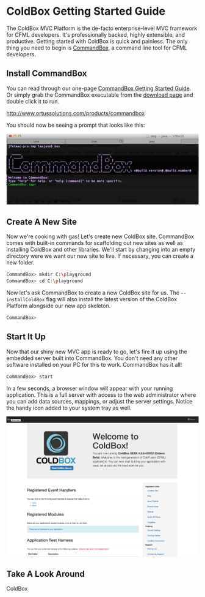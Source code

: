 # ColdBox Getting Started Guide

The ColdBox MVC Platform is the de-facto enterprise-level MVC framework for CFML developers.  It's professionally backed, highly extensible, and productive.  Getting started with ColdBox is quick and painless.  The only thing you need to begin is [CommandBox](http://www.ortussolutions.com/products/commandbox), a command line tool for CFML developers.   

## Install CommandBox

You can read through our one-page [CommandBox Getting Started Guide](http://ortus.gitbooks.io/commandbox-documentation/content/getting_started_guide.html).   Or simply grab the CommandBox executable from the [download page](http://www.ortussolutions.com/products/commandbox#download) and double click it to run.  

http://www.ortussolutions.com/products/commandbox

You should now be seeing a prompt that looks like this:

![CommandBox Terminal](../images/commandbox-terminal.png)

## Create A New Site

Now we're cooking with gas!  Let's create new ColdBox site.  CommandBox comes with built-in commands for scaffolding out new sites as well as installing ColdBox and other libraries.  We'll start by changing into an empty directory were we want our new site to live.  If necessary, you can create a new folder.

```bash
CommandBox> mkdir C:\playground
CommandBox> cd C:\playground
```

Now let's ask CommandBox to create a new ColdBox site for us.  The `--installColdBox` flag will also install the latest version of the ColdBox Platform alongside our new app skeleton.

```bash
CommandBox>  
```

## Start It Up

Now that our shiny new MVC app is ready to go, let's fire it up using the embedded server built into CommandBox.  You don't need any other software installed on your PC for this to work.  CommandBox has it all!

```bash
CommandBox> start
```

In a few seconds, a browser window will appear with your running application. This is a full server with access to the web administrator where you can add data sources, mappings, or adjust the server settings. Notice the handy icon added to your system tray as well. 

![Default ColdBox App Template](../images/app_template.png)

## Take A Look Around

ColdBox 